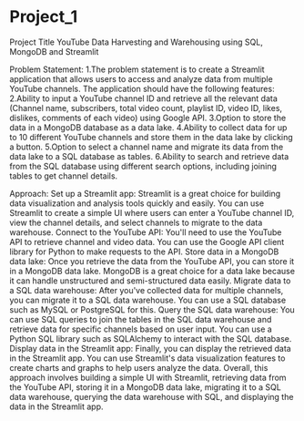 # Project_1
Project Title
YouTube Data Harvesting and Warehousing using SQL, MongoDB and Streamlit

Problem Statement:
1.The problem statement is to create a Streamlit application that allows users to access and analyze data from multiple YouTube channels. The application should have the following features:
2.Ability to input a YouTube channel ID and retrieve all the relevant data (Channel name, subscribers, total video count, playlist ID, video ID, likes, dislikes, comments of each video) using Google API.
3.Option to store the data in a MongoDB database as a data lake.
4.Ability to collect data for up to 10 different YouTube channels and store them in the data lake by clicking a button.
5.Option to select a channel name and migrate its data from the data lake to a SQL database as tables.
6.Ability to search and retrieve data from the SQL database using different search options, including joining tables to get channel details.

Approach: 
Set up a Streamlit app: Streamlit is a great choice for building data visualization and analysis tools quickly and easily. You can use Streamlit to create a simple UI where users can enter a YouTube channel ID, view the channel details, and select channels to migrate to the data warehouse.
Connect to the YouTube API: You'll need to use the YouTube API to retrieve channel and video data. You can use the Google API client library for Python to make requests to the API.
Store data in a MongoDB data lake: Once you retrieve the data from the YouTube API, you can store it in a MongoDB data lake. MongoDB is a great choice for a data lake because it can handle unstructured and semi-structured data easily.
Migrate data to a SQL data warehouse: After you've collected data for multiple channels, you can migrate it to a SQL data warehouse. You can use a SQL database such as MySQL or PostgreSQL for this.
Query the SQL data warehouse: You can use SQL queries to join the tables in the SQL data warehouse and retrieve data for specific channels based on user input. You can use a Python SQL library such as SQLAlchemy to interact with the SQL database.
Display data in the Streamlit app: Finally, you can display the retrieved data in the Streamlit app. You can use Streamlit's data visualization features to create charts and graphs to help users analyze the data.
Overall, this approach involves building a simple UI with Streamlit, retrieving data from the YouTube API, storing it in a MongoDB data lake, migrating it to a SQL data warehouse, querying the data warehouse with SQL, and displaying the data in the Streamlit app.
